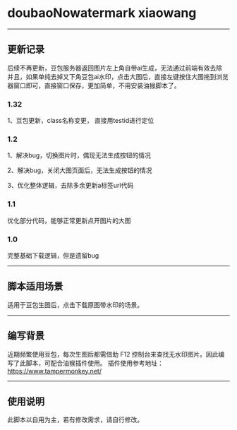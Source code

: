 # doubaoNowatermark   xiaowang
***
## 更新记录

后续不再更新，豆包服务器返回图片左上角自带ai生成，无法通过前端有效去除
并且，如果单纯去掉又下角豆包ai水印，点击大图后，直接左键按住大图拖到浏览器窗口即可，直接窗口保存，更加简单，不用安装油猴脚本了。

### 1.32
1、豆包更新，class名称变更， 直接用testid进行定位


### 1.2
1、解决bug，切换图片时，偶现无法生成按钮的情况

2、解决bug，关闭大图页面后，无法生成按钮的情况

3、优化整体逻辑，去除多余更新a标签url代码

### 1.1
优化部分代码，能够正常更新点开图片的大图

### 1.0
完整基础下载逻辑，但是遗留bug

***
## 脚本适用场景
适用于豆包生图后，点击下载原图带水印的场景。
***
## 编写背景
近期频繁使用豆包，每次生图后都需借助 F12 控制台来查找无水印图片。因此编写了此脚本，可配合油猴插件使用。
插件使用参考地址：https://www.tampermonkey.net/
***
## 使用说明
此脚本以自用为主，若有修改需求，请自行修改。
